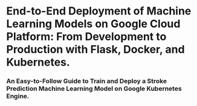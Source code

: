 # End-to-End Deployment of Machine Learning Models on Google Cloud Platform: From Development to Production with Flask, Docker, and Kubernetes.

### An Easy-to-Follow Guide to Train and Deploy a Stroke Prediction Machine Learning Model on Google Kubernetes Engine.
